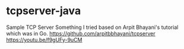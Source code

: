 # tcpserver-java
Sample TCP Server 
Something I tried based on Arpit Bhayani's tutorial which was in Go.
https://github.com/arpitbbhayani/tcpserver
https://youtu.be/f9gUFy-9uCM
